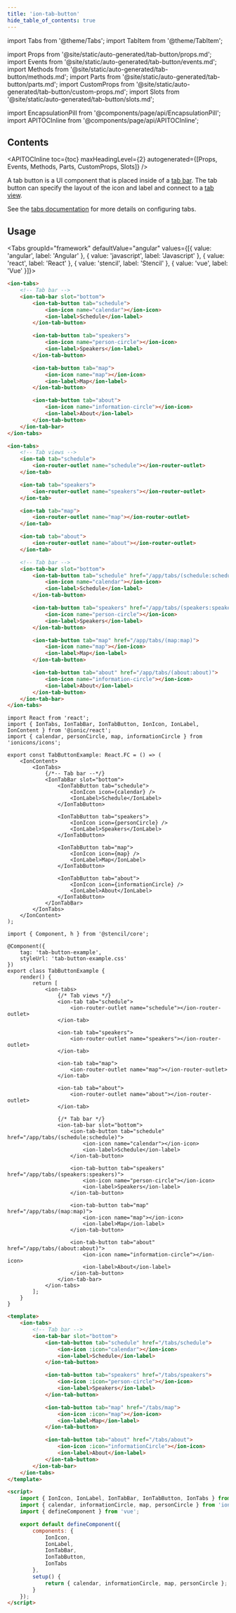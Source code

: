 ```yaml
---
title: 'ion-tab-button'
hide_table_of_contents: true
---
```


import Tabs from '@theme/Tabs';
import TabItem from '@theme/TabItem';

import Props from '@site/static/auto-generated/tab-button/props.md';
import Events from '@site/static/auto-generated/tab-button/events.md';
import Methods from '@site/static/auto-generated/tab-button/methods.md';
import Parts from '@site/static/auto-generated/tab-button/parts.md';
import CustomProps from '@site/static/auto-generated/tab-button/custom-props.md';
import Slots from '@site/static/auto-generated/tab-button/slots.md';

import EncapsulationPill from '@components/page/api/EncapsulationPill';
import APITOCInline from '@components/page/api/APITOCInline';

<EncapsulationPill type="shadow" />

<h2 className="table-of-contents__title">Contents</h2>

<APITOCInline
toc={toc}
maxHeadingLevel={2}
autogenerated={[Props, Events, Methods, Parts, CustomProps, Slots]}
/>

A tab button is a UI component that is placed inside of a [tab bar](tab-bar.md). The tab button can specify the layout of the icon and label and connect to a [tab view](tab.md).

See the [tabs documentation](tabs.md) for more details on configuring tabs.

## Usage

<Tabs groupId="framework" defaultValue="angular" values={[{ value: 'angular', label: 'Angular' }, { value: 'javascript', label: 'Javascript' }, { value: 'react', label: 'React' }, { value: 'stencil', label: 'Stencil' }, { value: 'vue', label: 'Vue' }]}>

<TabItem value="angular">

```html
<ion-tabs>
	<!-- Tab bar -->
	<ion-tab-bar slot="bottom">
		<ion-tab-button tab="schedule">
			<ion-icon name="calendar"></ion-icon>
			<ion-label>Schedule</ion-label>
		</ion-tab-button>

		<ion-tab-button tab="speakers">
			<ion-icon name="person-circle"></ion-icon>
			<ion-label>Speakers</ion-label>
		</ion-tab-button>

		<ion-tab-button tab="map">
			<ion-icon name="map"></ion-icon>
			<ion-label>Map</ion-label>
		</ion-tab-button>

		<ion-tab-button tab="about">
			<ion-icon name="information-circle"></ion-icon>
			<ion-label>About</ion-label>
		</ion-tab-button>
	</ion-tab-bar>
</ion-tabs>
```

</TabItem>

<TabItem value="javascript">

```html
<ion-tabs>
	<!-- Tab views -->
	<ion-tab tab="schedule">
		<ion-router-outlet name="schedule"></ion-router-outlet>
	</ion-tab>

	<ion-tab tab="speakers">
		<ion-router-outlet name="speakers"></ion-router-outlet>
	</ion-tab>

	<ion-tab tab="map">
		<ion-router-outlet name="map"></ion-router-outlet>
	</ion-tab>

	<ion-tab tab="about">
		<ion-router-outlet name="about"></ion-router-outlet>
	</ion-tab>

	<!-- Tab bar -->
	<ion-tab-bar slot="bottom">
		<ion-tab-button tab="schedule" href="/app/tabs/(schedule:schedule)">
			<ion-icon name="calendar"></ion-icon>
			<ion-label>Schedule</ion-label>
		</ion-tab-button>

		<ion-tab-button tab="speakers" href="/app/tabs/(speakers:speakers)">
			<ion-icon name="person-circle"></ion-icon>
			<ion-label>Speakers</ion-label>
		</ion-tab-button>

		<ion-tab-button tab="map" href="/app/tabs/(map:map)">
			<ion-icon name="map"></ion-icon>
			<ion-label>Map</ion-label>
		</ion-tab-button>

		<ion-tab-button tab="about" href="/app/tabs/(about:about)">
			<ion-icon name="information-circle"></ion-icon>
			<ion-label>About</ion-label>
		</ion-tab-button>
	</ion-tab-bar>
</ion-tabs>
```

</TabItem>

<TabItem value="react">

```tsx
import React from 'react';
import { IonTabs, IonTabBar, IonTabButton, IonIcon, IonLabel, IonContent } from '@ionic/react';
import { calendar, personCircle, map, informationCircle } from 'ionicons/icons';

export const TabButtonExample: React.FC = () => (
	<IonContent>
		<IonTabs>
			{/*-- Tab bar --*/}
			<IonTabBar slot="bottom">
				<IonTabButton tab="schedule">
					<IonIcon icon={calendar} />
					<IonLabel>Schedule</IonLabel>
				</IonTabButton>

				<IonTabButton tab="speakers">
					<IonIcon icon={personCircle} />
					<IonLabel>Speakers</IonLabel>
				</IonTabButton>

				<IonTabButton tab="map">
					<IonIcon icon={map} />
					<IonLabel>Map</IonLabel>
				</IonTabButton>

				<IonTabButton tab="about">
					<IonIcon icon={informationCircle} />
					<IonLabel>About</IonLabel>
				</IonTabButton>
			</IonTabBar>
		</IonTabs>
	</IonContent>
);
```

</TabItem>

<TabItem value="stencil">

```tsx
import { Component, h } from '@stencil/core';

@Component({
	tag: 'tab-button-example',
	styleUrl: 'tab-button-example.css'
})
export class TabButtonExample {
	render() {
		return [
			<ion-tabs>
				{/* Tab views */}
				<ion-tab tab="schedule">
					<ion-router-outlet name="schedule"></ion-router-outlet>
				</ion-tab>

				<ion-tab tab="speakers">
					<ion-router-outlet name="speakers"></ion-router-outlet>
				</ion-tab>

				<ion-tab tab="map">
					<ion-router-outlet name="map"></ion-router-outlet>
				</ion-tab>

				<ion-tab tab="about">
					<ion-router-outlet name="about"></ion-router-outlet>
				</ion-tab>

				{/* Tab bar */}
				<ion-tab-bar slot="bottom">
					<ion-tab-button tab="schedule" href="/app/tabs/(schedule:schedule)">
						<ion-icon name="calendar"></ion-icon>
						<ion-label>Schedule</ion-label>
					</ion-tab-button>

					<ion-tab-button tab="speakers" href="/app/tabs/(speakers:speakers)">
						<ion-icon name="person-circle"></ion-icon>
						<ion-label>Speakers</ion-label>
					</ion-tab-button>

					<ion-tab-button tab="map" href="/app/tabs/(map:map)">
						<ion-icon name="map"></ion-icon>
						<ion-label>Map</ion-label>
					</ion-tab-button>

					<ion-tab-button tab="about" href="/app/tabs/(about:about)">
						<ion-icon name="information-circle"></ion-icon>
						<ion-label>About</ion-label>
					</ion-tab-button>
				</ion-tab-bar>
			</ion-tabs>
		];
	}
}
```

</TabItem>

<TabItem value="vue">

```html
<template>
	<ion-tabs>
		<!-- Tab bar -->
		<ion-tab-bar slot="bottom">
			<ion-tab-button tab="schedule" href="/tabs/schedule">
				<ion-icon :icon="calendar"></ion-icon>
				<ion-label>Schedule</ion-label>
			</ion-tab-button>

			<ion-tab-button tab="speakers" href="/tabs/speakers">
				<ion-icon :icon="person-circle"></ion-icon>
				<ion-label>Speakers</ion-label>
			</ion-tab-button>

			<ion-tab-button tab="map" href="/tabs/map">
				<ion-icon :icon="map"></ion-icon>
				<ion-label>Map</ion-label>
			</ion-tab-button>

			<ion-tab-button tab="about" href="/tabs/about">
				<ion-icon :icon="informationCircle"></ion-icon>
				<ion-label>About</ion-label>
			</ion-tab-button>
		</ion-tab-bar>
	</ion-tabs>
</template>

<script>
	import { IonIcon, IonLabel, IonTabBar, IonTabButton, IonTabs } from '@ionic/vue';
	import { calendar, informationCircle, map, personCircle } from 'ionicons/icons';
	import { defineComponent } from 'vue';

	export default defineComponent({
		components: {
			IonIcon,
			IonLabel,
			IonTabBar,
			IonTabButton,
			IonTabs
		},
		setup() {
			return { calendar, informationCircle, map, personCircle };
		}
	});
</script>
```

</TabItem>

</Tabs>

<Props />
<Events />
<Methods />
<Parts />
<CustomProps />
<Slots />

